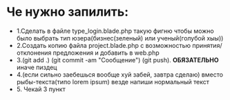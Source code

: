 <h1>Че нужно запилить:</h1>
<ul>
    <li>1.Сделать в файле type_login.blade.php такую фигню чтобы можно было выбрать тип юзера(бизнес(зеленый) или ученый(голубой хыы))</li>
    <li>2.Создать копию файла project.blade.php с возможностью принятия/отклонения предложения и добавить в web.php</li>
    <li>3.(git add .) (git commit -am "Сообщение") (git push). <strong>ОБЯЗАТЕЛЬНО</strong> иначе пиздец</li>
    <li>4.(если сильно заебешься вообще хуй забей, завтра сделаю) вместо рыбы-текста(типо lorem ipsum) везде напиши нормальный текст</li>
    <li>5. Чекай 3 пункт</li>
</ul>